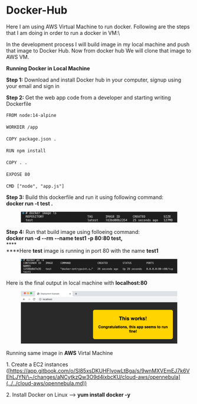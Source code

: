 # Docker-Hub

Here I am using AWS Virtual Machine to run docker. Following are the steps that I am doing in order to run a docker in VM:\


&#x20;In the development process I will build image in my local machine and push that image to Docker Hub. Now from docker hub We will clone that image to AWS VM.

&#x20;                       **Running Docker in Local Machine**

&#x20;**Step 1:**  Download and install Docker hub in your computer, signup using your email and sign in

**Step 2:**  Get the web app code from a developer and starting writing Dockerfile\
&#x20;    &#x20;

```
FROM node:14-alpine

WORKDIR /app

COPY package.json . 

RUN npm install

COPY . . 

EXPOSE 80

CMD ["node", "app.js"]
```

**Step 3:** Build this dockerfile and run it using following command:\
&#x20;       **docker run -t test .**

<figure><img src="../../.gitbook/assets/Screen Shot 2022-12-27 at 4.44.53 PM.png" alt=""><figcaption></figcaption></figure>

**Step 4:** Run that build image using folloeing command:\
&#x20;    **docker run -d --rm --name test1 -p 80:80 test,** \
****\
****Here **test** image is running in port 80 with the name **test1**

<figure><img src="../../.gitbook/assets/Screen Shot 2022-12-27 at 4.49.03 PM.png" alt=""><figcaption></figcaption></figure>

Here is the final output in local machine with **localhost:80**

&#x20;        &#x20;

<figure><img src="../../.gitbook/assets/Screen Shot 2022-12-27 at 4.52.22 PM.png" alt=""><figcaption></figcaption></figure>

&#x20;                  Running same image in **AWS** Virtal Machine

1\. Create a EC2 instances ([https://app.gitbook.com/o/Sl85xsDKUHFlvowLtBga/s/9wnMXVEmEJ7k6VEhLJYN/\~/changes/aNCytkzQw3O9d4ixbcKU/cloud-aws/opennebula](../../cloud-aws/opennebula.md))

2\. Install Docker on Linux --> **yum install docker -y**
